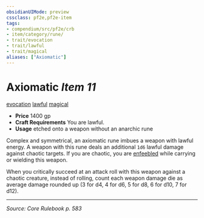 ```yaml
---
obsidianUIMode: preview
cssclass: pf2e,pf2e-item
tags:
- compendium/src/pf2e/crb
- item/category/rune/
- trait/evocation
- trait/lawful
- trait/magical
aliases: ["Axiomatic"]
---
```

# Axiomatic *Item 11*  
[evocation](rules/traits/evocation.md "Evocation School Trait")  [lawful](rules/traits/lawful.md "Lawful Alignment Trait")  [magical](rules/traits/magical.md "Magical Item Trait")  

- **Price** 1400 gp
- **Craft Requirements** You are lawful.
- **Usage** etched onto a weapon without an anarchic rune

Complex and symmetrical, an axiomatic rune imbues a weapon with lawful energy. A weapon with this rune deals an additional `1d6` lawful damage against chaotic targets. If you are chaotic, you are [enfeebled](rules/conditions.md#Enfeebled) while carrying or wielding this weapon.

When you critically succeed at an attack roll with this weapon against a chaotic creature, instead of rolling, count each weapon damage die as average damage rounded up (3 for d4, 4 for d6, 5 for d8, 6 for d10, 7 for d12).


---
*Source: Core Rulebook p. 583*